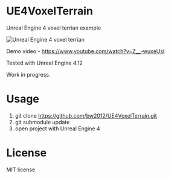 # UE4VoxelTerrain
Unreal Engine 4 voxel terrian example

![Unreal Engine 4 voxel terrian](http://media.indiedb.com/images/games/1/51/50197/ezgif.com-video-to-gif_2.gif)

Demo video - https://www.youtube.com/watch?v=Z__-wuxeUsI

Tested with Unreal Engine 4.12

Work in progress.

# Usage
1. git clone https://github.com/bw2012/UE4VoxelTerrain.git
2. git submodule update
3. open project with Unreal Engine 4

# License
MIT license
